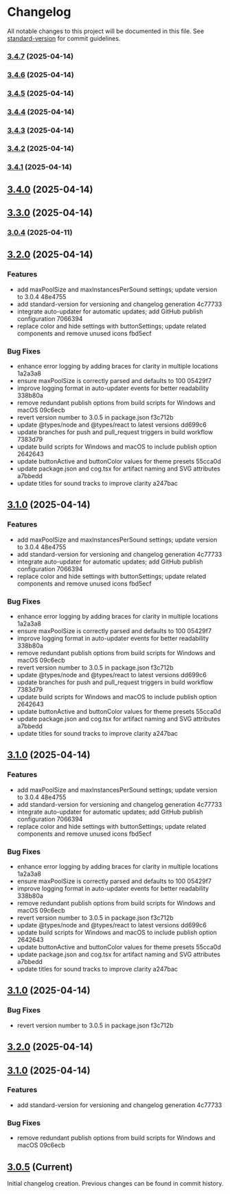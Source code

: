 # Changelog

All notable changes to this project will be documented in this file. See [standard-version](https://github.com/conventional-changelog/standard-version) for commit guidelines.

### [3.4.7](///compare/v3.4.6...v3.4.7) (2025-04-14)

### [3.4.6](///compare/v3.4.5...v3.4.6) (2025-04-14)

### [3.4.5](///compare/v3.4.4...v3.4.5) (2025-04-14)

### [3.4.4](///compare/v3.4.3...v3.4.4) (2025-04-14)

### [3.4.3](///compare/v3.4.2...v3.4.3) (2025-04-14)

### [3.4.2](///compare/v3.4.1...v3.4.2) (2025-04-14)

### [3.4.1](///compare/v3.4.0...v3.4.1) (2025-04-14)

## [3.4.0](///compare/v3.3.0...v3.4.0) (2025-04-14)

## [3.3.0](///compare/v3.2.0...v3.3.0) (2025-04-14)

### [3.0.4](///compare/v3.0.3...v3.0.4) (2025-04-11)

## [3.2.0](///compare/v3.0.3...v3.2.0) (2025-04-14)


### Features

* add maxPoolSize and maxInstancesPerSound settings; update version to 3.0.4 48e4755
* add standard-version for versioning and changelog generation 4c77733
* integrate auto-updater for automatic updates; add GitHub publish configuration 7066394
* replace color and hide settings with buttonSettings; update related components and remove unused icons fbd5ecf


### Bug Fixes

* enhance error logging by adding braces for clarity in multiple locations 1a2a3a8
* ensure maxPoolSize is correctly parsed and defaults to 100 05429f7
* improve logging format in auto-updater events for better readability 338b80a
* remove redundant publish options from build scripts for Windows and macOS 09c6ecb
* revert version number to 3.0.5 in package.json f3c712b
* update @types/node and @types/react to latest versions dd699c6
* update branches for push and pull_request triggers in build workflow 7383d79
* update build scripts for Windows and macOS to include publish option 2642643
* update buttonActive and buttonColor values for theme presets 55cca0d
* update package.json and cog.tsx for artifact naming and SVG attributes a7bbedd
* update titles for sound tracks to improve clarity a247bac

## [3.1.0](///compare/v3.0.3...v3.1.0) (2025-04-14)


### Features

* add maxPoolSize and maxInstancesPerSound settings; update version to 3.0.4 48e4755
* add standard-version for versioning and changelog generation 4c77733
* integrate auto-updater for automatic updates; add GitHub publish configuration 7066394
* replace color and hide settings with buttonSettings; update related components and remove unused icons fbd5ecf


### Bug Fixes

* enhance error logging by adding braces for clarity in multiple locations 1a2a3a8
* ensure maxPoolSize is correctly parsed and defaults to 100 05429f7
* improve logging format in auto-updater events for better readability 338b80a
* remove redundant publish options from build scripts for Windows and macOS 09c6ecb
* revert version number to 3.0.5 in package.json f3c712b
* update @types/node and @types/react to latest versions dd699c6
* update branches for push and pull_request triggers in build workflow 7383d79
* update build scripts for Windows and macOS to include publish option 2642643
* update buttonActive and buttonColor values for theme presets 55cca0d
* update package.json and cog.tsx for artifact naming and SVG attributes a7bbedd
* update titles for sound tracks to improve clarity a247bac

## [3.1.0](///compare/v3.0.3...v3.1.0) (2025-04-14)


### Features

* add maxPoolSize and maxInstancesPerSound settings; update version to 3.0.4 48e4755
* add standard-version for versioning and changelog generation 4c77733
* integrate auto-updater for automatic updates; add GitHub publish configuration 7066394
* replace color and hide settings with buttonSettings; update related components and remove unused icons fbd5ecf


### Bug Fixes

* enhance error logging by adding braces for clarity in multiple locations 1a2a3a8
* ensure maxPoolSize is correctly parsed and defaults to 100 05429f7
* improve logging format in auto-updater events for better readability 338b80a
* remove redundant publish options from build scripts for Windows and macOS 09c6ecb
* revert version number to 3.0.5 in package.json f3c712b
* update @types/node and @types/react to latest versions dd699c6
* update build scripts for Windows and macOS to include publish option 2642643
* update buttonActive and buttonColor values for theme presets 55cca0d
* update package.json and cog.tsx for artifact naming and SVG attributes a7bbedd
* update titles for sound tracks to improve clarity a247bac

## [3.1.0](///compare/v3.2.0...v3.1.0) (2025-04-14)


### Bug Fixes

* revert version number to 3.0.5 in package.json f3c712b

## [3.2.0](///compare/v3.1.0...v3.2.0) (2025-04-14)

## [3.1.0](https://github.com/rubixvi/soundboard/compare/v3.0.5...v3.1.0) (2025-04-14)


### Features

* add standard-version for versioning and changelog generation 4c77733


### Bug Fixes

* remove redundant publish options from build scripts for Windows and macOS 09c6ecb

## [3.0.5](https://github.com/rubixvi/soundboard/compare/v3.0.4...v3.0.5) (Current)

Initial changelog creation. Previous changes can be found in commit history.
